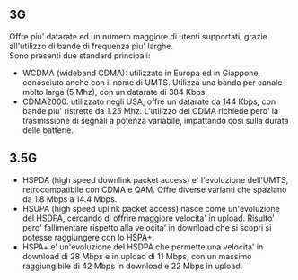 ## 3G
Offre piu' datarate ed un numero maggiore di utenti supportati, grazie all'utilizzo di bande di frequenza piu' larghe.<br>
Sono presenti due standard principali: <br>
- WCDMA (wideband CDMA): utilizzato in Europa ed in Giappone, conosciuto anche con il nome di UMTS.
Utilizza una banda per canale molto larga (5 Mhz), con un datarate di 384 Kbps.
- CDMA2000: utilizzato negli USA, offre un datarate da 144 Kbps, con bande piu' ristrette da 1.25 Mhz.
L'utilizzo del CDMA richiede pero' la trasmissione di segnali a potenza variabile, impattando cosi sulla durata delle batterie.

## 3.5G
- HSPDA (high speed downlink packet access) e' l'evoluzione dell'UMTS, retrocompatibile con CDMA e QAM.
Offre diverse varianti che spaziano da 1.8 Mbps a 14.4 Mbps.
- HSUPA (high speed uplink packet access) nasce come un'evoluzione del HSDPA, cercando di offrire maggiore velocita' in upload.
Risulto' pero' fallimentare rispetto alla velocita' in download che si scopri si potesse raggiungere con lo HSPA+.
- HSPA+ e' un'evoluzione del HSDPA che permette una velocita' in download di 28 Mbps e in upload di 11 Mbps, con un massimo
raggiungibile di 42 Mbps in download e 22 Mbps in upload.
